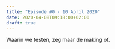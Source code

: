 ```yaml
---
title: "Episode #0 - 10 April 2020"
date: 2020-04-08T09:18:00+02:00
draft: true
---
```


Waarin we testen, zeg maar de making of.

